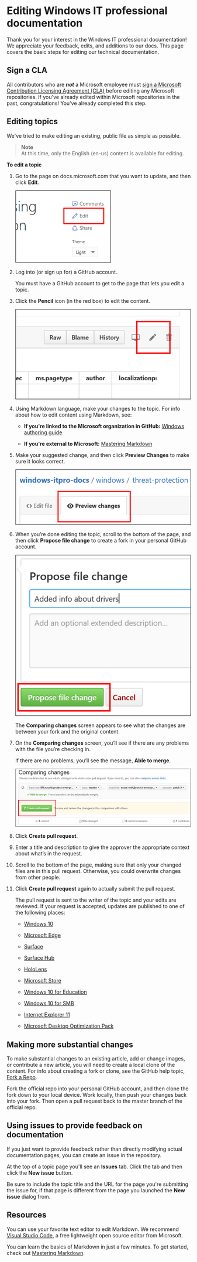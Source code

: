 # Editing Windows IT professional documentation

Thank you for your interest in the Windows IT professional documentation! We appreciate your feedback, edits, and additions to our docs.
This page covers the basic steps for editing our technical documentation.

## Sign a CLA

All contributors who are ***not*** a Microsoft employee must [sign a Microsoft Contribution Licensing Agreement (CLA)](https://cla.microsoft.com/) before editing any Microsoft repositories. 
If you've already edited within Microsoft repositories in the past, congratulations! 
You've already completed this step.

## Editing topics

We've tried to make editing an existing, public file as simple as possible.

>**Note**<br>
>At this time, only the English (en-us) content is available for editing.

**To edit a topic**

1. Go to the page on docs.microsoft.com that you want to update, and then click **Edit**.

    ![GitHub Web, showing the Edit link](images/contribute-link.png)

2. Log into (or sign up for) a GitHub account.
    
    You must have a GitHub account to get to the page that lets you edit a topic.

3. Click the **Pencil** icon (in the red box) to edit the content.

    ![GitHub Web, showing the Pencil icon in the red box](images/pencil-icon.png)

4. Using Markdown language, make your changes to the topic. For info about how to edit content using Markdown, see:
    - **If you're linked to the Microsoft organization in GitHub:** [Windows authoring guide](https://aka.ms/WindowsAuthoring)
    
    - **If you're external to Microsoft:** [Mastering Markdown](https://guides.github.com/features/mastering-markdown/) 

5. Make your suggested change, and then click **Preview Changes** to make sure it looks correct.

    ![GitHub Web, showing the Preview Changes tab](images/preview-changes.png)

6. When you’re done editing the topic, scroll to the bottom of the page, and then click **Propose file change** to create a fork in your personal GitHub account.

    ![GitHub Web, showing the Propose file change button](images/propose-file-change.png)

    The **Comparing changes** screen appears to see what the changes are between your fork and the original content.

7. On the **Comparing changes** screen, you’ll see if there are any problems with the file you’re checking in.

    If there are no problems, you’ll see the message, **Able to merge**.
    
    ![GitHub Web, showing the Comparing changes screen](images/compare-changes.png)

8. Click **Create pull request**.

9. Enter a title and description to give the approver the appropriate context about what’s in the request.

10. Scroll to the bottom of the page, making sure that only your changed files are in this pull request. Otherwise, you could overwrite changes from other people.

11. Click **Create pull request** again to actually submit the pull request.

    The pull request is sent to the writer of the topic and your edits are reviewed. If your request is accepted, updates are published to one of the following places:

    - [Windows 10](https://docs.microsoft.com/windows/windows-10)
    
    - [Microsoft Edge](https://docs.microsoft.com/microsoft-edge/deploy)
    
    - [Surface](https://docs.microsoft.com/surface)
    
    - [Surface Hub](https://docs.microsoft.com/surface-hub)
    
    - [HoloLens](https://docs.microsoft.com/hololens)
    
    - [Microsoft Store](https://docs.microsoft.com/microsoft-store)
    
    - [Windows 10 for Education](https://docs.microsoft.com/education/windows)
    
    - [Windows 10 for SMB](https://docs.microsoft.com/windows/smb)
    
    - [Internet Explorer 11](https://docs.microsoft.com/internet-explorer)
    
    - [Microsoft Desktop Optimization Pack](https://docs.microsoft.com/microsoft-desktop-optimization-pack)


## Making more substantial changes

To make substantial changes to an existing article, add or change images, or contribute a new article, you will need to create a local clone of the content. 
For info about creating a fork or clone, see the GitHub help topic, [Fork a Repo](https://help.github.com/articles/fork-a-repo/).

Fork the official repo into your personal GitHub account, and then clone the fork down to your local device.  Work locally, then push your changes back into your fork.  Then open a pull request back to the master branch of the official repo.

## Using issues to provide feedback on documentation

If you just want to provide feedback rather than directly modifying actual documentation pages, you can create an issue in the repository.

At the top of a topic page you'll see an **Issues** tab. Click the tab and then click the **New issue** button. 

Be sure to include the topic title and the URL for the page you're submitting the issue for, if that page is different from the page you launched the **New issue** dialog from.  

## Resources

You can use your favorite text editor to edit Markdown.  We recommend [Visual Studio Code](https://code.visualstudio.com/), a free lightweight open source editor from Microsoft.

You can learn the basics of Markdown in just a few minutes.  To get started, check out [Mastering Markdown](https://guides.github.com/features/mastering-markdown/).

